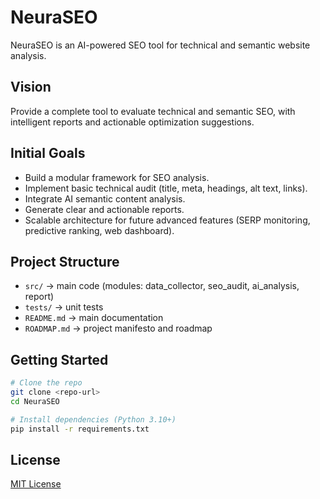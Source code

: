 # NeuraSEO

NeuraSEO is an AI-powered SEO tool for technical and semantic website analysis.

## Vision
Provide a complete tool to evaluate technical and semantic SEO, with intelligent reports and actionable optimization suggestions.

## Initial Goals
- Build a modular framework for SEO analysis.
- Implement basic technical audit (title, meta, headings, alt text, links).
- Integrate AI semantic content analysis.
- Generate clear and actionable reports.
- Scalable architecture for future advanced features (SERP monitoring, predictive ranking, web dashboard).

## Project Structure
- `src/` → main code (modules: data_collector, seo_audit, ai_analysis, report)
- `tests/` → unit tests
- `README.md` → main documentation
- `ROADMAP.md` → project manifesto and roadmap

## Getting Started
```bash
# Clone the repo
git clone <repo-url>
cd NeuraSEO

# Install dependencies (Python 3.10+)
pip install -r requirements.txt
```

## License
[MIT License](LICENSE)
